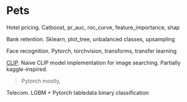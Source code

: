 # Pets

Hotel pricing. Catboost, pr_auc, roc_curve, feature_importance, shap

Bank retention. Sklearn, plot_tree, unbalanced classes, upsampling

Face recognition. Pytorch, torchvision, transforms, transfer learning

[CLIP](https://github.com/Bichoshka/Pets/tree/master/CLIP). Naive CLIP model implementation for image searching. Partially kaggle-inspired.
> Pytorch mostly, 

Telecom. LGBM + Pytorch tabledata binary classification
